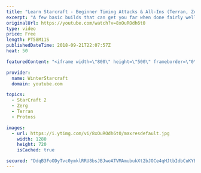 ```yaml
---
title: "Learn Starcraft - Beginner Timing Attacks & All-Ins (Terran, Zerg & Protoss)"
excerpt: "A few basic builds that can get you far when done fairly well. Also important is how not to overextend and lose everything."
originalUrl: https://youtube.com/watch?v=8xOuROdh6t0
type: video
price: Free
length: PT58M11S
publishedDateTime: 2018-09-21T22:07:57Z
heat: 50

featuredContent: "<iframe width=\"800\" height=\"500\" frameborder=\"0\" src=\"https://www.youtube.com/embed/8xOuROdh6t0\" allow=\"accelerometer; autoplay; encrypted-media; gyroscope; picture-in-picture\" allowfullscreen></iframe>"

provider:
  name: WinterStarcraft
  domain: youtube.com

topics:
  - StarCraft 2
  - Zerg
  - Terran
  - Protoss

images:
  - url: https://i.ytimg.com/vi/8xOuROdh6t0/maxresdefault.jpg
    width: 1280
    height: 720
    isCached: true

secured: "DdqB3FoODyTvc0ymklRRU8bsJBJwoATVMAmubukXt2bJOCe4qHJtbIdbCuKYBLanr8kuvZ9ZqDE04Nqn+ZY2jYJ7qto7+91mCRpLb/weFZywrBmRuF7tiVqqljLG/Rwvo0TtReOHDEEAyFvBTNrcBY9Pegw2p00pew/ew1CzXCSvlUHpiTbnyqCusWh9HvOcu00+o0Kjr8YQ3cCrHk1w5PRx+QABkTuTvXYLRMZ902p+XNaVGkcHldpzrG2jAWGJwTXBPMZxstDpFejzzIJogq+elk9uJF5VodEzFtM8HTshYj4gMviWWIF5jfL0wxGjPNYpp4uhGO/A7MHPML+kY03vEgkKKEahh/6aD/qTbUo9382XQZpRRr5JopdO4fpa2HcPe42tO4KdKk0roqZp+Pvl3ypUpDbaBC1V2xj3mGo=;hrfZLHfFtcJ5uTOwWtT/Yg=="
---
```


